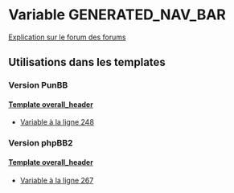 # Variable GENERATED_NAV_BAR
[Explication sur le forum des forums](http://forum.forumactif.com/t294113-listing-des-variables#GENERATED_NAV_BAR)

## Utilisations dans les templates

### Version PunBB

#### [Template overall_header](punbb/overall_header.md)
* [Variable à la ligne 248](../punbb/overall_header.tpl#L248)

### Version phpBB2

#### [Template overall_header](subsilver/overall_header.md)
* [Variable à la ligne 267](../subsilver/overall_header.tpl#L267)